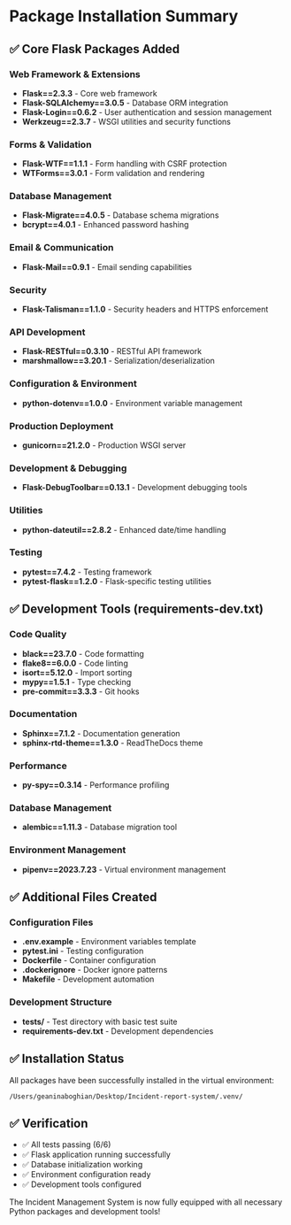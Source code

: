 # Package Installation Summary

## ✅ Core Flask Packages Added

### Web Framework & Extensions
- **Flask==2.3.3** - Core web framework
- **Flask-SQLAlchemy==3.0.5** - Database ORM integration
- **Flask-Login==0.6.2** - User authentication and session management
- **Werkzeug==2.3.7** - WSGI utilities and security functions

### Forms & Validation
- **Flask-WTF==1.1.1** - Form handling with CSRF protection
- **WTForms==3.0.1** - Form validation and rendering

### Database Management
- **Flask-Migrate==4.0.5** - Database schema migrations
- **bcrypt==4.0.1** - Enhanced password hashing

### Email & Communication
- **Flask-Mail==0.9.1** - Email sending capabilities

### Security
- **Flask-Talisman==1.1.0** - Security headers and HTTPS enforcement

### API Development
- **Flask-RESTful==0.3.10** - RESTful API framework
- **marshmallow==3.20.1** - Serialization/deserialization

### Configuration & Environment
- **python-dotenv==1.0.0** - Environment variable management

### Production Deployment
- **gunicorn==21.2.0** - Production WSGI server

### Development & Debugging
- **Flask-DebugToolbar==0.13.1** - Development debugging tools

### Utilities
- **python-dateutil==2.8.2** - Enhanced date/time handling

### Testing
- **pytest==7.4.2** - Testing framework
- **pytest-flask==1.2.0** - Flask-specific testing utilities

## ✅ Development Tools (requirements-dev.txt)

### Code Quality
- **black==23.7.0** - Code formatting
- **flake8==6.0.0** - Code linting
- **isort==5.12.0** - Import sorting
- **mypy==1.5.1** - Type checking
- **pre-commit==3.3.3** - Git hooks

### Documentation
- **Sphinx==7.1.2** - Documentation generation
- **sphinx-rtd-theme==1.3.0** - ReadTheDocs theme

### Performance
- **py-spy==0.3.14** - Performance profiling

### Database Management
- **alembic==1.11.3** - Database migration tool

### Environment Management
- **pipenv==2023.7.23** - Virtual environment management

## ✅ Additional Files Created

### Configuration Files
- **.env.example** - Environment variables template
- **pytest.ini** - Testing configuration
- **Dockerfile** - Container configuration
- **.dockerignore** - Docker ignore patterns
- **Makefile** - Development automation

### Development Structure
- **tests/** - Test directory with basic test suite
- **requirements-dev.txt** - Development dependencies

## ✅ Installation Status

All packages have been successfully installed in the virtual environment:
```
/Users/geaninaboghian/Desktop/Incident-report-system/.venv/
```

## ✅ Verification

- ✅ All tests passing (6/6)
- ✅ Flask application running successfully
- ✅ Database initialization working
- ✅ Environment configuration ready
- ✅ Development tools configured

The Incident Management System is now fully equipped with all necessary Python packages and development tools!

